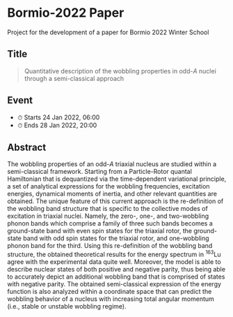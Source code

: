 # Bormio-2022 Paper

Project for the development of a paper for Bormio 2022 Winter School

## Title

> Quantitative description of the wobbling properties in odd-$A$ nuclei through a semi-classical approach

## Event

- ⏱ Starts 24 Jan 2022, 06:00
- ⏱ Ends 28 Jan 2022, 20:00


## Abstract

The wobbling properties of an odd-$A$ triaxial nucleus are studied within a semi-classical framework. Starting from a Particle-Rotor quantal Hamiltonian that is dequantized via the time-dependent variational principle, a set of analytical expressions for the wobbling frequencies, excitation energies, dynamical moments of inertia, and other relevant quantities are obtained. The unique feature of this current approach is the re-definition of the wobbling band structure that is specific to the collective modes of excitation in triaxial nuclei. Namely, the zero-, one-, and two-wobbling phonon bands which comprise a family of three such bands becomes a ground-state band with even spin states for the triaxial rotor, the ground-state band with odd spin states for the triaxial rotor, and one-wobbling phonon band for the third. Using this re-definition of the wobbling band structure, the obtained theoretical results for the energy spectrum in $^{163}$Lu agree with the experimental data quite well. Moreover, the model is able to describe nuclear states of both positive and negative parity, thus being able to accurately depict an additional wobbling band that is comprised of states with negative parity. The obtained semi-classical expression of the energy function is also analyzed within a coordinate space that can predict the wobbling behavior of a nucleus with increasing total angular momentum (i.e., stable or unstable wobbling regime).